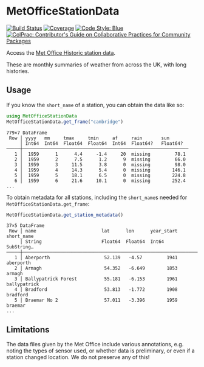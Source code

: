 # MetOfficeStationData

[![Build Status](https://github.com/tpgillam/MetOfficeStationData.jl/actions/workflows/CI.yml/badge.svg?branch=main)](https://github.com/tpgillam/MetOfficeStationData.jl/actions/workflows/CI.yml?query=branch%3Amain)
[![Coverage](https://codecov.io/gh/tpgillam/MetOfficeStationData.jl/branch/main/graph/badge.svg)](https://codecov.io/gh/tpgillam/MetOfficeStationData.jl)
[![Code Style: Blue](https://img.shields.io/badge/code%20style-blue-4495d1.svg)](https://github.com/invenia/BlueStyle)
[![ColPrac: Contributor's Guide on Collaborative Practices for Community Packages](https://img.shields.io/badge/ColPrac-Contributor's%20Guide-blueviolet)](https://github.com/SciML/ColPrac)

Access the [Met Office Historic station data](https://www.metoffice.gov.uk/research/climate/maps-and-data/historic-station-data).

These are monthly summaries of weather from across the UK, with long histories.

## Usage
If you know the `short_name` of a station, you can obtain the data like so:
```julia
using MetOfficeStationData
MetOfficeStationData.get_frame("cambridge")
```
```
779×7 DataFrame
 Row │ yyyy   mm     tmax     tmin     af     rain       sun
     │ Int64  Int64  Float64  Float64  Int64  Float64?   Float64?
─────┼─────────────────────────────────────────────────────────────
   1 │  1959      1      4.4     -1.4     20  missing         78.1
   2 │  1959      2      7.5      1.2      9  missing         66.0
   3 │  1959      3     11.5      3.8      0  missing         98.0
   4 │  1959      4     14.3      5.4      0  missing        146.1
   5 │  1959      5     18.1      6.5      0  missing        224.8
   6 │  1959      6     21.6     10.1      0  missing        252.4
...
```

To obtain metadata for all stations, including the `short_name`s needed for `MetOfficeStationData.get_frame`:
```julia
MetOfficeStationData.get_station_metadata()
```
```
37×5 DataFrame
 Row │ name                        lat      lon      year_start  short_name
     │ String                      Float64  Float64  Int64       SubString…
─────┼───────────────────────────────────────────────────────────────────────────
   1 │ Aberporth                    52.139   -4.57         1941  aberporth
   2 │ Armagh                       54.352   -6.649        1853  armagh
   3 │ Ballypatrick Forest          55.181   -6.153        1961  ballypatrick
   4 │ Bradford                     53.813   -1.772        1908  bradford
   5 │ Braemar No 2                 57.011   -3.396        1959  braemar
...
```

## Limitations
The data files given by the Met Office include various annotations, e.g. noting the types of sensor used, or whether data is preliminary, or even if a station changed location.
We do not preserve any of this!
